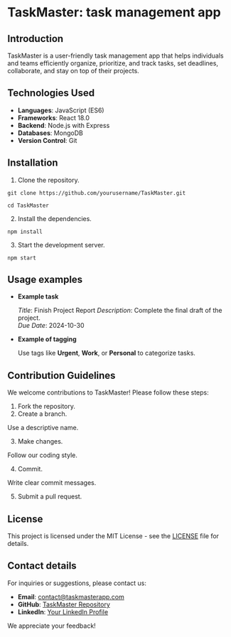 # TaskMaster: task management app

## Introduction

TaskMaster is a user-friendly task management app that helps individuals and teams efficiently organize, prioritize, and track tasks, set deadlines, collaborate, and stay on top of their projects.

## Technologies Used

- **Languages**: JavaScript (ES6)
- **Frameworks**: React 18.0
- **Backend**: Node.js with Express
- **Databases**: MongoDB
- **Version Control**: Git

## Installation

1. Clone the repository.

```
git clone https://github.com/yourusername/TaskMaster.git

cd TaskMaster

```
2. Install the dependencies.

```
npm install

```
3. Start the development server.

```
npm start

```

## Usage examples

- **Example task** 

  *Title*: Finish Project Report 
  *Description*: Complete the final draft of the project.  
  *Due Date*: 2024-10-30

- **Example of tagging**

   Use tags like **Urgent**, **Work**, or **Personal** to categorize tasks.

## Contribution Guidelines

We welcome contributions to TaskMaster! Please follow these steps:

1. Fork the repository.
2. Create a branch.

 Use a descriptive name.

3. Make changes.

 Follow our coding style.

4. Commit.

Write clear commit messages.

5. Submit a pull request.

## License

This project is licensed under the MIT License - see the [LICENSE](LICENSE) file for details.

## Contact details 

For inquiries or suggestions, please contact us:

- **Email**: contact@taskmasterapp.com
- **GitHub**: [TaskMaster Repository](https://github.com/yourusername/TaskMaster)
- **LinkedIn**: [Your LinkedIn Profile](https://www.linkedin.com/in/yourprofile)

We appreciate your feedback!